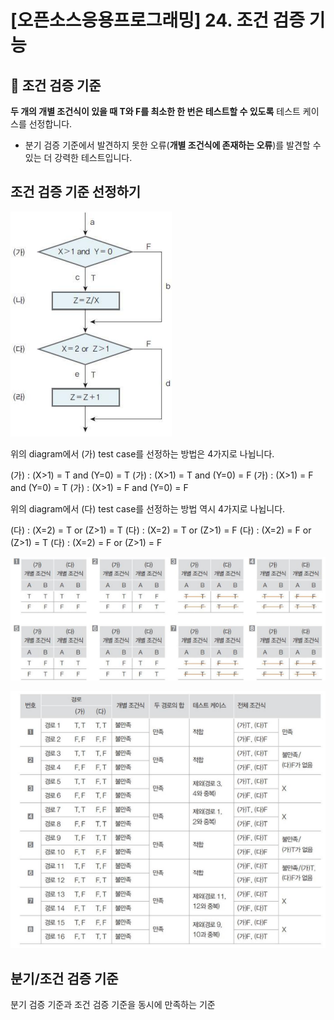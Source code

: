 # [오픈소스응용프로그래밍] 24. 조건 검증 기능

<aside>

# 💖 조건 검증 기준

</aside>

**두 개의 개별 조건식이 있을 때 T와 F를 최소한 한 번은 테스트할 수 있도록** 테스트 케이스를 선정합니다.

- 분기 검증 기준에서 발견하지 못한 오류(**개별 조건식에 존재하는 오류**)를 발견할 수 있는 더 강력한 테스트입니다.

## 조건 검증 기준 선정하기

![image.png](image%2049.png)

위의 diagram에서 (가) test case를 선정하는 방법은 4가지로 나뉩니다.

<aside>

(가) : (X>1) = T and (Y=0) = T
(가) : (X>1) = T and (Y=0) = F
(가) : (X>1) = F and (Y=0) = T
(가) : (X>1) = F and (Y=0) = F

</aside>

위의 diagram에서 (다) test case를 선정하는 방법 역시 4가지로 나뉩니다.

<aside>

(다) : (X=2) = T or (Z>1) = T
(다) : (X=2) = T or (Z>1) = F
(다) : (X=2) = F or (Z>1) = T
(다) : (X=2) = F or (Z>1) = F

</aside>

![image.png](image%2050.png)

![image.png](image%2051.png)

## 분기/조건 검증 기준

분기 검증 기준과 조건 검증 기준을 동시에 만족하는 기준